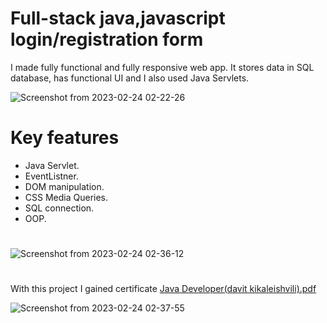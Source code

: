 # Full-stack java,javascript login/registration form
I made fully functional and fully responsive web app. It stores data in SQL database, has functional UI and I also used Java Servlets.

![Screenshot from 2023-02-24 02-22-26](https://user-images.githubusercontent.com/102487110/221044769-ef4041b1-565f-4439-a2ab-de11df9106e4.png)

# Key features
- Java Servlet.
- EventListner.
- DOM manipulation.
- CSS Media Queries.
- SQL connection.
- OOP.

#
![Screenshot from 2023-02-24 02-36-12](https://user-images.githubusercontent.com/102487110/221046300-8ef35c7f-9bea-47a0-90a4-716aaebe1db7.png)



#
With this project I gained certificate
[Java Developer(davit kikaleishvili).pdf](https://github.com/data111a/Java-JavaScript-login-form/files/10819057/Java.Developer.davit.kikaleishvili.pdf)

![Screenshot from 2023-02-24 02-37-55](https://user-images.githubusercontent.com/102487110/221046554-d7ddebef-5f30-4a4f-a876-78557105c6f3.png)
